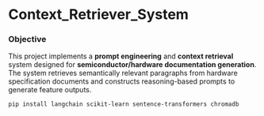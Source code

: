 # Context_Retriever_System

### Objective

This project implements a **prompt engineering** and **context retrieval** system designed for **semiconductor/hardware documentation generation**. The system retrieves semantically relevant paragraphs from hardware specification documents and constructs reasoning-based prompts to generate feature outputs.

```
pip install langchain scikit-learn sentence-transformers chromadb
```
